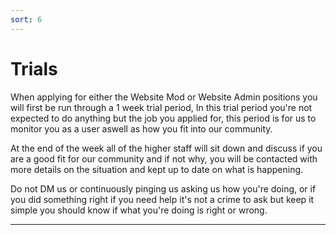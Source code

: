 ```yaml
---
sort: 6
---
```


# Trials
When applying for either the Website Mod or Website Admin positions you will first be run through a 1 week trial period,
In this trial period you're not expected to do anything but the job you applied for, this period is for us to monitor you as a user
aswell as how you fit into our community.

At the end of the week all of the higher staff will sit down and discuss if you are a good fit for our community and if not why,
you will be contacted with more details on the situation and kept up to date on what is happening.

Do not DM us or continuously pinging us asking us how you're doing, or if you did something right if you need help it's not a crime to ask
but keep it simple you should know if what you're doing is right or wrong.

---
